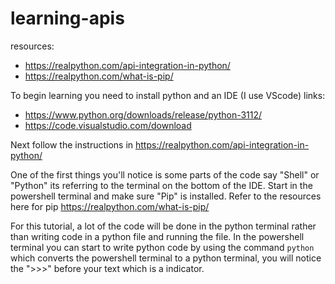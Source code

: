 # learning-apis

resources: 
- https://realpython.com/api-integration-in-python/
- https://realpython.com/what-is-pip/

To begin learning you need to install python and an IDE (I use VScode)
links: 
- https://www.python.org/downloads/release/python-3112/ 
- https://code.visualstudio.com/download

Next follow the instructions in https://realpython.com/api-integration-in-python/

One of the first things you'll notice is some parts of the code say "Shell" or "Python" its referring to the terminal on the bottom of the IDE. 
Start in the powershell terminal and make sure "Pip" is installed. Refer to the resources here for pip https://realpython.com/what-is-pip/ 

For  this tutorial, a lot of the code will be done in the python terminal rather than writing code in a python file and running the file. In the powershell terminal you can start to write python code by using the command `python` 
which converts the powershell terminal to a python terminal, you will notice the ">>>" before your text which is a indicator.
